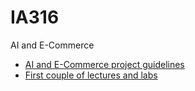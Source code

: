 # IA316

AI and E-Commerce

- [AI and E-Commerce project guidelines](https://github.com/thibaultallart/IA316)
- [First couple of lectures and labs](https://cartan.int-evry.fr/IA316)
